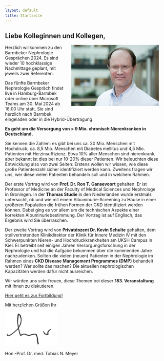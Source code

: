 ```yaml
---
layout: default
title: Startseite
---
```

## Liebe Kolleginnen und Kollegen,   

<img src="/assets/images/CA_Meyer.jpg" height="200rem" alt="Portraitfoto Hon. Prof. Dr. Tobias N. Meyer" style="float:right; margin-left:20px; margin-bottom:20px;">
Herzlich willkommen zu den Barmbeker Nephrologie Gesprächen 2024. Es sind wieder 10 hochklassige Nachmittage geplant, mit jeweils zwei Referenten.   

Das fünfte Barmbeker Nephrologie Gespräch findet live in Hamburg-Barmbek oder online über Microsoft Teams am 30. Mai 2024 ab 16:00 Uhr statt. Sie sind herzlich nach Barmbek eingeladen oder in die Hybrid-Übertragung.      

**Es geht um die Versorgung von > 9 Mio. chronisch Nierenkranken in Deutschland.**   
   
Sie kennen die Zahlen: es gibt bei uns ca. 30 Mio. Menschen mit Hochdruck, ca. 8,5 Mio. Menschen mit Diabetes mellitus und 4,5 Mio. Patienten mit Herzinsuffizienz. Etwa 10% aller Menschen sind nierenkrank, aber bekannt ist dies bei nur 10-20% dieser Patienten. Wir beleuchten diese Entwicklung also von zwei Seiten:  Erstens wollen wir wissen, wie diese große Patientenzahl sicher identifiziert werden kann. Zweitens fragen wir uns, wer diese vielen Patienten behandeln soll und in welchem Rahmen.   
   
Der erste Vortrag wird von **Prof. Dr. Ron T. Gansevoort** gehalten. Er ist Professor of Medicine an der Faculty of Medical Sciences und Nephrologe in Groningen. In der **Thomas Studie** in den Niederlanden wurde erstmals untersucht, ob und wie mit einem Albuminurie-Screening zu Hause in einer größeren Population die frühen Formen der CKD identifiziert werden können. Dabei ging es vor allem um die technischen Aspekte einer korrekten Albuminuriebestimmung. Der Vortrag ist auf Englisch, das Ergebnis wird Sie überraschen.         
   
Der zweite Vortrag wird von **Privatdozent Dr. Kevin Schulte** gehalten, dem stellvertretenden Klinikdirektor der Klinik für Innere Medizin IV mit den Schwerpunkten Nieren- und Hochdruckkrankheiten am UKSH Campus in Kiel. Er betreibt seit einigen Jahren Versorgungsforschung in der Nephrologie und hat die Aufgabe bekommen über die kommenden Jahre nachzudenken. Sollten die vielen (neuen) Patienten in der Nephrologie im Rahmen eines **CKD Disease Management Programmes (DMP)** behandelt werden? Wer sollte das machen? Die aktuellen nephrologischen Kapazitäten werden dafür nicht ausreichen.         
   
Wir würden uns sehr freuen, diese Themen bei dieser **183. Veranstaltung** mit Ihnen zu diskutieren.         

<a class="button" href="https://urldefense.com/v3/__https:/teams.microsoft.com/l/meetup-join/19*3ameeting_YmUxOTUxMDQtOWQ3MC00MWNkLWJhZmQtODZkMGRiMmM0OGE3*40thread.v2/0?context=*7b*22Tid*22*3a*22e6160a47-a12e-4ab1-be56-bddd09456693*22*2c*22Oid*22*3a*2254de3200-43af-4cbb-8fde-9d0457be7bcb*22*7d__;JSUlJSUlJSUlJSUlJSUl!!On_szuMZSg!P8KCBVeQsPDEIxj4qwiFDVMO5JeH1etvPsBx6GpLpi5veQZ0VTaIMGUiJ7xRwgLwe7KPxeebrT0HLDLQDSS2$" target="_blank">Hier geht es zur Fortbildung!</a>  

Mit herzlichen Grüßen Ihr  

![Unterschrift Prof. Meyer](/assets/images/unterschrift-meyer.png)  

Hon.-Prof. Dr. med. Tobias N. Meyer  
